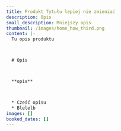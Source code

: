 ```yaml
---
title: Produkt Tytułu lepiej nie zmieniać
description: Opis
small_description: Mniejszy opis
thumbnail: /images/home_how_third.png
content: |-
  Tu opis produktu



  # Opis



  **opis**



  * Cześć opisu
  * Blelelb
images: []
booked_dates: []
---
```


